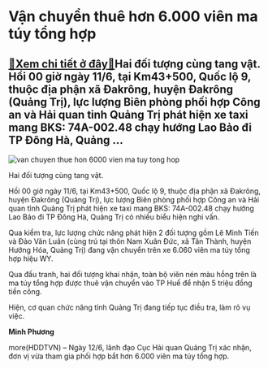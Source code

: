 Vận chuyển thuê hơn 6.000 viên ma túy tổng hợp
==============================================

[:gift:Xem chi tiết ở đây:gift:](https://hddtvn.com/van-chuyen-thue-hon-6-000-vien-ma-tuy-tong-hop/)Hai đối tượng cùng tang vật. Hồi 00 giờ ngày 11/6, tại Km43+500, Quốc lộ 9, thuộc địa phận xã Đakrông, huyện Đakrông (Quảng Trị), lực lượng Biên phòng phối hợp Công an và Hải quan tỉnh Quảng Trị phát hiện xe taxi mang BKS: 74A-002.48 chạy hướng Lao Bảo đi TP Đông Hà, Quảng …
-----------------------------------------------------------------------------------------------------------------------------------------------------------------------------------------------------------------------------------------------------------------------------------





![van chuyen thue hon 6000 vien ma tuy tong hop](https://haiquanonline.com.vn/stores/news_dataimages/hungdq/062020/12/13/in_article/3939_5a61f974b3375a690326_1.jpg?rt=20200612141532 "Vận chuyển thuê hơn 6.000 viên ma túy tổng hợp")


Hai đối tượng cùng tang vật.



Hồi 00 giờ ngày 11/6, tại Km43+500, Quốc lộ 9, thuộc địa phận xã Đakrông, huyện Đakrông (Quảng Trị), lực lượng Biên phòng phối hợp Công an và Hải quan tỉnh Quảng Trị phát hiện xe taxi mang BKS: 74A-002.48 chạy hướng Lao Bảo đi TP Đông Hà, Quảng Trị có nhiều biểu hiện nghi vấn.


Qua kiểm tra, lực lượng chức năng phát hiện 2 đối tượng gồm Lê Minh Tiến và Đào Văn Luân (cùng trú tại thôn Nam Xuân Đức, xã Tân Thành, huyện Hướng Hóa, Quảng Trị) đang vận chuyển trên xe 6.060 viên ma túy tổng hợp hiệu WY.


Qua đấu tranh, hai đối tượng khai nhận, toàn bộ viên nén màu hồng trên là ma túy tổng hợp được thuê vận chuyển vào TP Huế để nhận 5 triệu đồng tiền công.


Hiện, cơ quan chức năng tỉnh Quảng Trị đang tiếp tục điều tra, làm rõ vụ việc.




**Minh Phương**



more(HDDTVN) – Ngày 12/6, lãnh đạo Cục Hải quan Quảng Trị xác nhận, đơn vị vừa tham gia phối hợp bắt hơn 6.000 viên ma túy tổng hợp.

